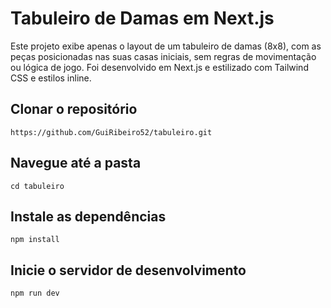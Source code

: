 # Tabuleiro de Damas em Next.js
Este projeto exibe apenas o layout de um tabuleiro de damas (8x8), com as peças posicionadas nas suas casas iniciais, sem regras de movimentação ou lógica de jogo. Foi desenvolvido em Next.js e estilizado com Tailwind CSS e estilos inline.

## Clonar o repositório
```
https://github.com/GuiRibeiro52/tabuleiro.git
```

## Navegue até a pasta
```
cd tabuleiro
```

## Instale as dependências
```
npm install
```

## Inicie o servidor de desenvolvimento
```
npm run dev
```